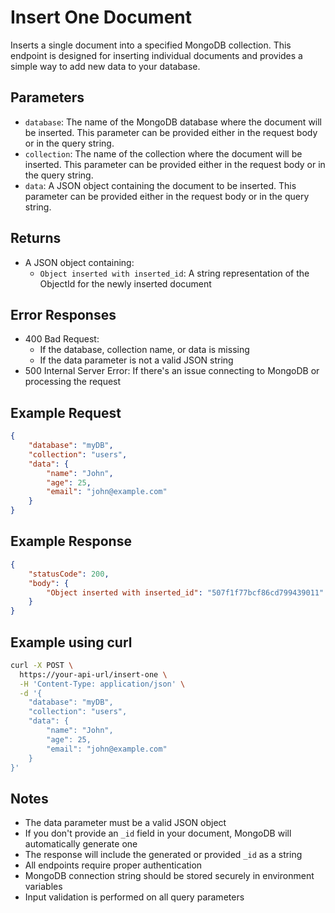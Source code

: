 # Insert One Document

Inserts a single document into a specified MongoDB collection. This endpoint is designed for inserting individual documents and provides a simple way to add new data to your database.
## Parameters
- `database`: The name of the MongoDB database where the document will be inserted. This parameter can be provided either in the request body or in the query string.
- `collection`: The name of the collection where the document will be inserted. This parameter can be provided either in the request body or in the query string.
- `data`: A JSON object containing the document to be inserted. This parameter can be provided either in the request body or in the query string.

## Returns
- A JSON object containing:
  - `Object inserted with inserted_id`: A string representation of the ObjectId for the newly inserted document

## Error Responses
- 400 Bad Request: 
  - If the database, collection name, or data is missing
  - If the data parameter is not a valid JSON string
- 500 Internal Server Error: If there's an issue connecting to MongoDB or processing the request

## Example Request
```json
{
    "database": "myDB",
    "collection": "users",
    "data": {
        "name": "John",
        "age": 25,
        "email": "john@example.com"
    }
}
```

## Example Response
```json
{
    "statusCode": 200,
    "body": {
        "Object inserted with inserted_id": "507f1f77bcf86cd799439011"
    }
}
```

## Example using curl
```bash
curl -X POST \
  https://your-api-url/insert-one \
  -H 'Content-Type: application/json' \
  -d '{
    "database": "myDB",
    "collection": "users",
    "data": {
        "name": "John",
        "age": 25,
        "email": "john@example.com"
    }
}'
```

## Notes
- The data parameter must be a valid JSON object
- If you don't provide an `_id` field in your document, MongoDB will automatically generate one
- The response will include the generated or provided `_id` as a string
- All endpoints require proper authentication
- MongoDB connection string should be stored securely in environment variables
- Input validation is performed on all query parameters